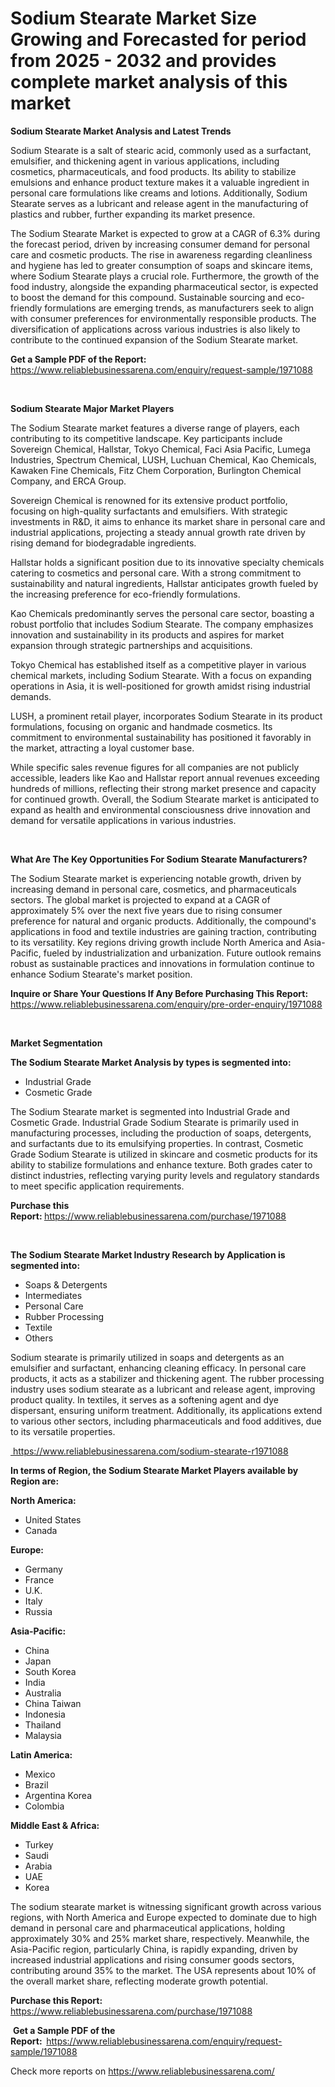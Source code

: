 <p><h1>Sodium Stearate Market Size Growing and Forecasted for period from 2025 - 2032 and provides complete market analysis of this market</h1></p><p><strong>Sodium Stearate Market Analysis and Latest Trends</strong></p>
<p><p>Sodium Stearate is a salt of stearic acid, commonly used as a surfactant, emulsifier, and thickening agent in various applications, including cosmetics, pharmaceuticals, and food products. Its ability to stabilize emulsions and enhance product texture makes it a valuable ingredient in personal care formulations like creams and lotions. Additionally, Sodium Stearate serves as a lubricant and release agent in the manufacturing of plastics and rubber, further expanding its market presence.</p><p>The Sodium Stearate Market is expected to grow at a CAGR of 6.3% during the forecast period, driven by increasing consumer demand for personal care and cosmetic products. The rise in awareness regarding cleanliness and hygiene has led to greater consumption of soaps and skincare items, where Sodium Stearate plays a crucial role. Furthermore, the growth of the food industry, alongside the expanding pharmaceutical sector, is expected to boost the demand for this compound. Sustainable sourcing and eco-friendly formulations are emerging trends, as manufacturers seek to align with consumer preferences for environmentally responsible products. The diversification of applications across various industries is also likely to contribute to the continued expansion of the Sodium Stearate market.</p></p>
<p><strong>Get a Sample PDF of the Report:&nbsp;</strong> <a href="https://www.reliablebusinessarena.com/enquiry/request-sample/1971088?utm_campaign=1892&utm_medium=2&utm_source=Github&utm_content=ia&utm_term=30012025&utm_id=sodium-stearate">https://www.reliablebusinessarena.com/enquiry/request-sample/1971088</a></p>
<p>&nbsp;</p>
<p><strong>Sodium Stearate Major Market Players</strong></p>
<p><p>The Sodium Stearate market features a diverse range of players, each contributing to its competitive landscape. Key participants include Sovereign Chemical, Hallstar, Tokyo Chemical, Faci Asia Pacific, Lumega Industries, Spectrum Chemical, LUSH, Luchuan Chemical, Kao Chemicals, Kawaken Fine Chemicals, Fitz Chem Corporation, Burlington Chemical Company, and ERCA Group.</p><p>Sovereign Chemical is renowned for its extensive product portfolio, focusing on high-quality surfactants and emulsifiers. With strategic investments in R&D, it aims to enhance its market share in personal care and industrial applications, projecting a steady annual growth rate driven by rising demand for biodegradable ingredients.</p><p>Hallstar holds a significant position due to its innovative specialty chemicals catering to cosmetics and personal care. With a strong commitment to sustainability and natural ingredients, Hallstar anticipates growth fueled by the increasing preference for eco-friendly formulations.</p><p>Kao Chemicals predominantly serves the personal care sector, boasting a robust portfolio that includes Sodium Stearate. The company emphasizes innovation and sustainability in its products and aspires for market expansion through strategic partnerships and acquisitions.</p><p>Tokyo Chemical has established itself as a competitive player in various chemical markets, including Sodium Stearate. With a focus on expanding operations in Asia, it is well-positioned for growth amidst rising industrial demands.</p><p>LUSH, a prominent retail player, incorporates Sodium Stearate in its product formulations, focusing on organic and handmade cosmetics. Its commitment to environmental sustainability has positioned it favorably in the market, attracting a loyal customer base.</p><p>While specific sales revenue figures for all companies are not publicly accessible, leaders like Kao and Hallstar report annual revenues exceeding hundreds of millions, reflecting their strong market presence and capacity for continued growth. Overall, the Sodium Stearate market is anticipated to expand as health and environmental consciousness drive innovation and demand for versatile applications in various industries.</p></p>
<p>&nbsp;</p>
<p><strong>What Are The Key Opportunities For Sodium Stearate Manufacturers?</strong></p>
<p><p>The Sodium Stearate market is experiencing notable growth, driven by increasing demand in personal care, cosmetics, and pharmaceuticals sectors. The global market is projected to expand at a CAGR of approximately 5% over the next five years due to rising consumer preference for natural and organic products. Additionally, the compound's applications in food and textile industries are gaining traction, contributing to its versatility. Key regions driving growth include North America and Asia-Pacific, fueled by industrialization and urbanization. Future outlook remains robust as sustainable practices and innovations in formulation continue to enhance Sodium Stearate's market position.</p></p>
<p><strong>Inquire or Share Your Questions If Any Before Purchasing This Report:</strong> <a href="https://www.reliablebusinessarena.com/enquiry/pre-order-enquiry/1971088?utm_campaign=1892&utm_medium=2&utm_source=Github&utm_content=ia&utm_term=30012025&utm_id=sodium-stearate">https://www.reliablebusinessarena.com/enquiry/pre-order-enquiry/1971088</a></p>
<p>&nbsp;</p>
<p><strong>Market Segmentation</strong></p>
<p><strong>The Sodium Stearate Market Analysis by types is segmented into:</strong></p>
<p><ul><li>Industrial Grade</li><li>Cosmetic Grade</li></ul></p>
<p><p>The Sodium Stearate market is segmented into Industrial Grade and Cosmetic Grade. Industrial Grade Sodium Stearate is primarily used in manufacturing processes, including the production of soaps, detergents, and surfactants due to its emulsifying properties. In contrast, Cosmetic Grade Sodium Stearate is utilized in skincare and cosmetic products for its ability to stabilize formulations and enhance texture. Both grades cater to distinct industries, reflecting varying purity levels and regulatory standards to meet specific application requirements.</p></p>
<p><strong>Purchase this Report:&nbsp;</strong><a href="https://www.reliablebusinessarena.com/purchase/1971088?utm_campaign=1892&utm_medium=2&utm_source=Github&utm_content=ia&utm_term=30012025&utm_id=sodium-stearate">https://www.reliablebusinessarena.com/purchase/1971088</a></p>
<p>&nbsp;</p>
<p><strong>The Sodium Stearate Market Industry Research by Application is segmented into:</strong></p>
<p><ul><li>Soaps & Detergents</li><li>Intermediates</li><li>Personal Care</li><li>Rubber Processing</li><li>Textile</li><li>Others</li></ul></p>
<p><p>Sodium stearate is primarily utilized in soaps and detergents as an emulsifier and surfactant, enhancing cleaning efficacy. In personal care products, it acts as a stabilizer and thickening agent. The rubber processing industry uses sodium stearate as a lubricant and release agent, improving product quality. In textiles, it serves as a softening agent and dye dispersant, ensuring uniform treatment. Additionally, its applications extend to various other sectors, including pharmaceuticals and food additives, due to its versatile properties.</p></p>
<p><a href="https://www.reliablebusinessarena.com/sodium-stearate-r1971088?utm_campaign=1892&utm_medium=2&utm_source=Github&utm_content=ia&utm_term=30012025&utm_id=sodium-stearate">&nbsp;https://www.reliablebusinessarena.com/sodium-stearate-r1971088</a></p>
<p><strong>In terms of Region, the Sodium Stearate Market Players available by Region are:</strong></p>
<p>
    <p> <strong> North America: </strong>
        <ul>
            <li>United States</li>
            <li>Canada</li>
        </ul>
        </p> 
    <p> <strong> Europe: </strong>
        <ul>
            <li>Germany</li>
            <li>France</li>
            <li>U.K.</li>
            <li>Italy</li>
            <li>Russia</li>
        </ul>
        </p> 
    <p> <strong> Asia-Pacific: </strong>
        <ul>
            <li>China</li>
            <li>Japan</li>
            <li>South Korea</li>
            <li>India</li>
            <li>Australia</li>
            <li>China Taiwan</li>
            <li>Indonesia</li>
            <li>Thailand</li>
            <li>Malaysia</li>
        </ul>
        </p> 
    <p> <strong> Latin America: </strong>
        <ul>
            <li>Mexico</li>
            <li>Brazil</li>
            <li>Argentina Korea</li>
            <li>Colombia</li>
        </ul>
        </p> 
    <p> <strong> Middle East & Africa: </strong>
        <ul>
            <li>Turkey</li>
            <li>Saudi</li>
            <li>Arabia</li>
            <li>UAE</li>
            <li>Korea</li>
        </ul>
    </p>
    </p>
<p><p>The sodium stearate market is witnessing significant growth across various regions, with North America and Europe expected to dominate due to high demand in personal care and pharmaceutical applications, holding approximately 30% and 25% market share, respectively. Meanwhile, the Asia-Pacific region, particularly China, is rapidly expanding, driven by increased industrial applications and rising consumer goods sectors, contributing around 35% to the market. The USA represents about 10% of the overall market share, reflecting moderate growth potential.</p></p>
<p><strong>Purchase this Report: </strong><a href="https://www.reliablebusinessarena.com/purchase/1971088?utm_campaign=1892&utm_medium=2&utm_source=Github&utm_content=ia&utm_term=30012025&utm_id=sodium-stearate">https://www.reliablebusinessarena.com/purchase/1971088</a></p>
<p>&nbsp;<strong>Get a Sample PDF of the Report:&nbsp;&nbsp;</strong><a href="https://www.reliablebusinessarena.com/enquiry/request-sample/1971088?utm_campaign=1892&utm_medium=2&utm_source=Github&utm_content=ia&utm_term=30012025&utm_id=sodium-stearate">https://www.reliablebusinessarena.com/enquiry/request-sample/1971088</a></p>
<p><strong></strong></p>
<p>Check more reports on <a href="https://www.reliablebusinessarena.com/?utm_campaign=1892&utm_medium=2&utm_source=Github&utm_content=ia&utm_term=30012025&utm_id=sodium-stearate">https://www.reliablebusinessarena.com/</a></p>